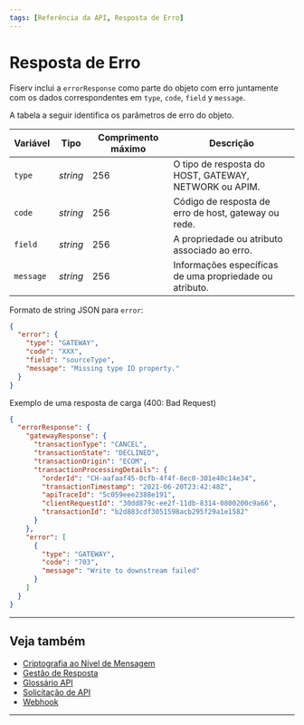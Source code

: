 ```yaml
---
tags: [Referência da API, Resposta de Erro]
---
```


# Resposta de Erro

Fiserv inclui a `errorResponse` como parte do objeto com erro juntamente com os dados correspondentes em `type`, `code`, `field` y `message`.

<!--
type: tab
titles: Error, Exemplo de JSON, Resposta de Erro
-->

A tabela a seguir identifica os parâmetros de erro do objeto.

| Variável  | Tipo     | Comprimento máximo | Descrição                                               |
|-----------|----------|--------------------|---------------------------------------------------------|
| `type`    | *string* | 256                | O tipo de resposta do HOST, GATEWAY, NETWORK ou APIM.   |
| `code`    | *string* | 256                | Código de resposta de erro de host, gateway ou rede.    |
| `field`   | *string* | 256                | A propriedade ou atributo associado ao erro.            |
| `message` | *string* | 256                | Informações específicas de uma propriedade ou atributo. |

<!--
type: tab
-->

Formato de string JSON para `error`:

```json
{
  "error": {
    "type": "GATEWAY",
    "code": "XXX",
    "field": "sourceType",
    "message": "Missing type ID property."
  }
}
```

<!--
type: tab
-->

Exemplo de uma resposta de carga (400: Bad Request)

```json
{
  "errorResponse": {
    "gatewayResponse": {
      "transactionType": "CANCEL",
      "transactionState": "DECLINED",
      "transactionOrigin": "ECOM",
      "transactionProcessingDetails": {
        "orderId": "CH-aafaaf45-0cfb-4f4f-8ec0-301e40c14e34",
        "transactionTimestamp": "2021-06-20T23:42:48Z",
        "apiTraceId": "5c059eee2388e191",
        "clientRequestId": "30dd879c-ee2f-11db-8314-0800200c9a66",
        "transactionId": "b2d883cdf3051598acb295f29a1e1582"
      }
    },
    "error": [
      {
        "type": "GATEWAY",
        "code": "703",
        "message": "Write to downstream failed"
      }
    ]
  }
}
```

<!-- type: tab-end -->

---

## Veja também

- [Criptografia ao Nível de Mensagem](?path=docs/português/referência-api/criptografia.md)
- [Gestão de Resposta ](?path=docs/português/referência-api/gestão-resposta.md)
- [Glossário API](?path=docs/português/referência-api/glossário-api.md)
- [Solicitação de API](?path=docs/português/referência-api/solicitação-api.md)
- [Webhook](?path=docs/português/referência-api/5-notificações.md)

---
